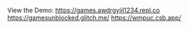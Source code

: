 View the Demo:
https://games.awdrgyjil1234.repl.co
https://gamesunblocked.glitch.me/
https://wmpuc.csb.app/
